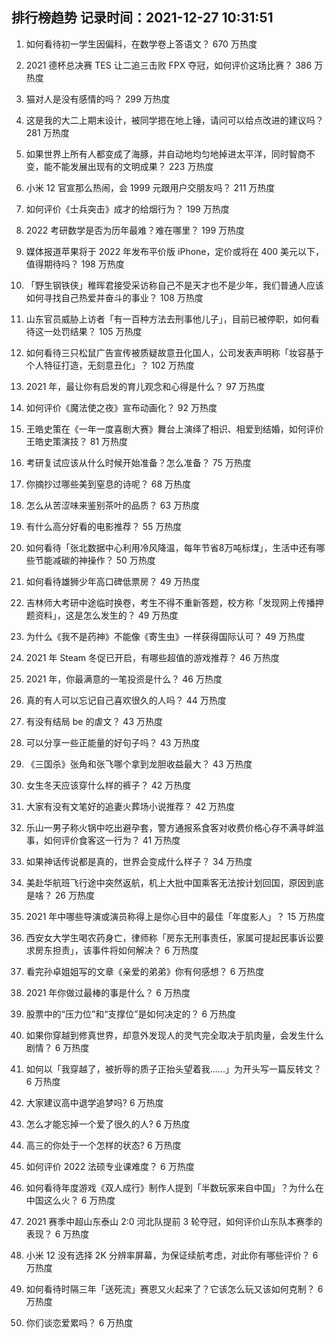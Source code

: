 
## 排行榜趋势 记录时间：2021-12-27 10:31:51
  
  1. 如何看待初一学生因偏科，在数学卷上答语文？ 670 万热度
    
  2. 2021 德杯总决赛 TES 让二追三击败 FPX 夺冠，如何评价这场比赛？ 386 万热度
    
  3. 猫对人是没有感情的吗？ 299 万热度
    
  4. 这是我的大二上期末设计，被同学摁在地上锤，请问可以给点改进的建议吗？ 281 万热度
    
  5. 如果世界上所有人都变成了海豚，并自动地均匀地掉进太平洋，同时智商不变，能不能发展出现有的文明成果？ 223 万热度
    
  6. 小米 12 官宣那么热闹，会 1999 元跟用户交朋友吗？ 211 万热度
    
  7. 如何评价《士兵突击》成才的给烟行为？ 199 万热度
    
  8. 2022 考研数学是否为历年最难？难在哪里？ 199 万热度
    
  9. 媒体报道苹果将于 2022 年发布平价版 iPhone，定价或将在 400 美元以下，值得期待吗？ 198 万热度
    
  10. 「野生钢铁侠」稚晖君接受采访称自己不是天才也不是少年，我们普通人应该如何寻找自己热爱并奋斗的事业？ 108 万热度
    
  11. 山东官员威胁上访者「有一百种方法去刑事他儿子」，目前已被停职，如何看待这一处罚结果？ 105 万热度
    
  12. 如何看待三只松鼠广告宣传被质疑故意丑化国人，公司发表声明称「妆容基于个人特征打造，无刻意丑化」？ 102 万热度
    
  13. 2021 年，最让你有启发的育儿观念和心得是什么？ 97 万热度
    
  14. 如何评价《魔法使之夜》宣布动画化？ 92 万热度
    
  15. 王皓史策在《一年一度喜剧大赛》舞台上演绎了相识、相爱到结婚，如何评价王皓史策演技？ 81 万热度
    
  16. 考研复试应该从什么时候开始准备？怎么准备？ 75 万热度
    
  17. 你摘抄过哪些美到窒息的诗呢？ 68 万热度
    
  18. 怎么从苦涩味来鉴别茶叶的品质？ 63 万热度
    
  19. 有什么高分好看的电影推荐？ 55 万热度
    
  20. 如何看待「张北数据中心利用冷风降温，每年节省8万吨标煤」，生活中还有哪些节能减碳的神操作？ 50 万热度
    
  21. 如何看待雄狮少年高口碑低票房？ 49 万热度
    
  22. 吉林师大考研中途临时换卷，考生不得不重新答题，校方称「发现网上传播押题资料」，这是怎么发生的？ 49 万热度
    
  23. 为什么《我不是药神》不能像《寄生虫》一样获得国际认可？ 49 万热度
    
  24. 2021 年 Steam 冬促已开启，有哪些超值的游戏推荐？ 46 万热度
    
  25. 2021 年，你最满意的一笔投资是什么？ 46 万热度
    
  26. 真的有人可以忘记自己喜欢很久的人吗？ 44 万热度
    
  27. 有没有结局 be 的虐文？ 43 万热度
    
  28. 可以分享一些正能量的好句子吗？ 43 万热度
    
  29. 《三国杀》张角和张飞哪个拿到龙胆收益最大？ 43 万热度
    
  30. 女生冬天应该穿什么样的裤子？ 42 万热度
    
  31. 大家有没有文笔好的追妻火葬场小说推荐？ 42 万热度
    
  32. 乐山一男子称火锅中吃出避孕套，警方通报系食客对收费价格心存不满寻衅滋事，如何评价食客这一行为？ 41 万热度
    
  33. 如果神话传说都是真的，世界会变成什么样子？ 34 万热度
    
  34. 美赴华航班飞行途中突然返航，机上大批中国乘客无法按计划回国，原因到底是啥？ 26 万热度
    
  35. 2021 年中哪些导演或演员称得上是你心目中的最佳「年度影人」？ 15 万热度
    
  36. 西安女大学生喝农药身亡，律师称「房东无刑事责任，家属可提起民事诉讼要求房东担责」，该事件将如何解决？ 6 万热度
    
  37. 看完孙卓姐姐写的文章《亲爱的弟弟》你有何感想？ 6 万热度
    
  38. 2021 年你做过最棒的事是什么？ 6 万热度
    
  39. 股票中的“压力位”和“支撑位”是如何决定的？ 6 万热度
    
  40. 如果你穿越到修真世界，却意外发现人的灵气完全取决于肌肉量，会发生什么剧情？ 6 万热度
    
  41. 如何以「我穿越了，被折辱的质子正抬头望着我……」为开头写一篇反转文？ 6 万热度
    
  42. 大家建议高中退学追梦吗? 6 万热度
    
  43. 怎么才能忘掉一个爱了很久的人? 6 万热度
    
  44. 高三的你处于一个怎样的状态? 6 万热度
    
  45. 如何评价 2022 法硕专业课难度？ 6 万热度
    
  46. 如何看待年度游戏《双人成行》制作人提到「半数玩家来自中国」？为什么在中国这么火？ 6 万热度
    
  47. 2021 赛季中超山东泰山 2:0 河北队提前 3 轮夺冠，如何评价山东队本赛季的表现？ 6 万热度
    
  48. 小米 12 没有选择 2K 分辨率屏幕，为保证续航考虑，对此你有哪些评价？ 6 万热度
    
  49. 如何看待时隔三年「送死流」赛恩又火起来了？它该怎么玩又该如何克制？ 6 万热度
    
  50. 你们谈恋爱累吗？ 6 万热度
    